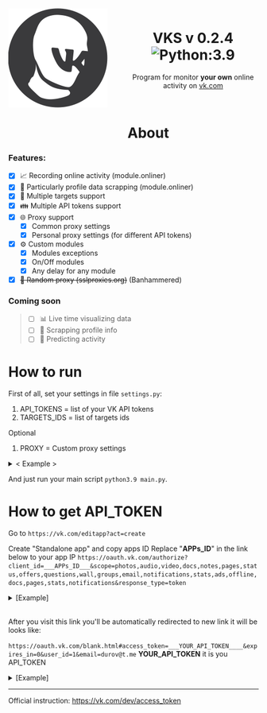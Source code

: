 <div align="center">
	<div>
		<img width="200" src=".pic/vks-200.png" alt="VKS logo" style="position: relative; float: left; width: 200px; margin-right: 40px; margin-bottom: 90px; margin-top: 13px; pointer-events: none">
	</div>
<br>

# VKS v 0.2.4 ![Python:3.9](https://img.shields.io/badge/Python-3.9-green)  
Program for monitor <b>your own</b> online activity on [vk.com]

</div><br>

# About

### Features:
- [x] 📈 Recording online activity (module.onliner)
- [x] 📑 Particularly profile data scrapping (module.onliner)
- [x] 🎯 Multiple targets support
- [x] 👪 Multiple API tokens support
- [x] 🌐 Proxy support
    - [x] Common proxy settings
    - [x] Personal proxy settings (for different API tokens)
- [x] ⚙️ Custom modules
    - [x] Modules exceptions
    - [x] On/Off modules
    - [x] Any delay for any module
- [x] ~~🔀 Random proxy (sslproxies.org)~~ (Banhammered)

### Coming soon
> - [ ] 📊 Live time visualizing data
> - [ ] 📑 Scrapping profile info
> - [ ] 🎱 Predicting activity



# How to run

First of all, set your settings in file `settings.py`:
1) API_TOKENS = list of your VK API tokens
2) TARGETS_IDS = list of targets ids

Optional
1) PROXY = Custom proxy settings

<details><summary> < Example > </summary>

```python
# Main settings

API_TOKENS = [
    '000fuck0fvk000i8oppkq22so2c7binpysm5lpwxlfoxcbbir7kcr2ir8g0rgbu7lv4mo0000use0tlgrm000',
]

TARGETS_IDS = [
   '123456789', '987654321', '121201',
]



# Optional settings

MODULES = [
    modules.onliner,
    modules.my_module
]

MODULES_EXCEPTS = {
    MODULES[1]: [
        TARGETS_IDS[0], 
        TARGETS_IDS[2]
    ]
}

PROXY = {
    "http": "http://123.45.6.78:4321",
    "https": "https://123.45.6.78:4321",
    "ftp": ""
}

PROXY_FOR_BOT = {
    API_TOKENS[0]: {
        "http": "http://123.45.6.78:4321",
        "https": "https://123.45.6.78:4321",
        "ftp": ""
    }
}

REQ_FREQUENCY = 0.1
```

More details about new settings I'll add soon
</details>

And just run your main script `python3.9 main.py`.


# How to get API_TOKEN

Go to
`https://vk.com/editapp?act=create`

Create "Standalone app" and copy apps ID
Replace "__APPs_ID__" in the link below to your app IP
`https://oauth.vk.com/authorize?client_id=___APPs_ID___&scope=photos,audio,video,docs,notes,pages,status,offers,questions,wall,groups,email,notifications,stats,ads,offline,docs,pages,stats,notifications&response_type=token`


<details><summary>[Example]</summary>

`https://oauth.vk.com/authorize?client_id=1234567&scope=photos,audio,video,docs,notes,pages,status,offers,questions,wall,groups,email,notifications,stats,ads,offline,docs,pages,stats,notifications&response_type=token`

</details>
<br>


After you visit this link you'll be automatically redirected to new link
it will be looks like:

`https://oauth.vk.com/blank.html#access_token=___YOUR_API_TOKEN____&expires_in=0&user_id=1&email=durov@t.me`
__YOUR_API_TOKEN__ it is you API_TOKEN


<details><summary>[Example]</summary>

`https://oauth.vk.com/authorize?client_id=000fuck0vk000i8oppkq22so2c7binpyysm5lpwxl3uliibir7kcr2ir8g0rgbu7lv4mo0000use0tlgrm000&scope=photos,audio,video,docs,notes,pages,status,offers,questions,wall,groups,email,notifications,stats,ads,offline,docs,pages,stats,notifications&response_type=token`

</details>

---
Official instruction:
https://vk.com/dev/access_token



[vk.com]: (https://vk.com/)